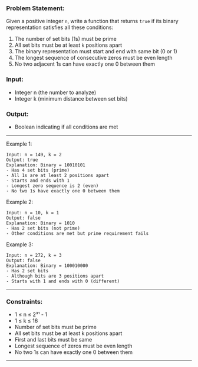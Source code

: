 ### Problem Statement:

Given a positive integer `n`, write a function that returns `true` if its binary representation satisfies all these conditions:
1. The number of set bits (1s) must be prime
2. All set bits must be at least `k` positions apart
3. The binary representation must start and end with same bit (0 or 1)
4. The longest sequence of consecutive zeros must be even length
5. No two adjacent 1s can have exactly one 0 between them

### Input:
- Integer n (the number to analyze)
- Integer k (minimum distance between set bits)

### Output:
- Boolean indicating if all conditions are met

---

Example 1:
```
Input: n = 149, k = 2
Output: true
Explanation: Binary = 10010101
- Has 4 set bits (prime)
- All 1s are at least 2 positions apart
- Starts and ends with 1
- Longest zero sequence is 2 (even)
- No two 1s have exactly one 0 between them
```

Example 2:
```
Input: n = 10, k = 1
Output: false
Explanation: Binary = 1010
- Has 2 set bits (not prime)
- Other conditions are met but prime requirement fails
```

Example 3:
```
Input: n = 272, k = 3
Output: false
Explanation: Binary = 100010000
- Has 2 set bits
- Although bits are 3 positions apart
- Starts with 1 and ends with 0 (different)
```

---

### Constraints:
- 1 ≤ n ≤ 2³¹ - 1
- 1 ≤ k ≤ 16
- Number of set bits must be prime
- All set bits must be at least k positions apart
- First and last bits must be same
- Longest sequence of zeros must be even length
- No two 1s can have exactly one 0 between them
---
